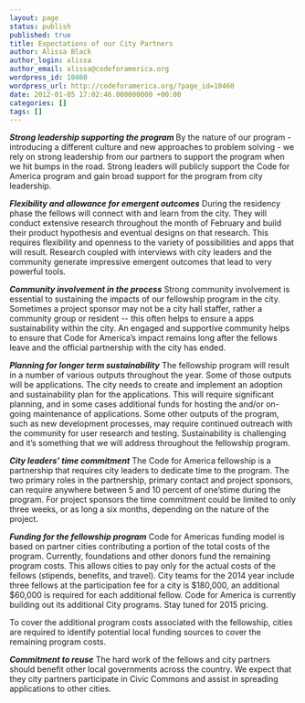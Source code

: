 ```yaml
---
layout: page
status: publish
published: true
title: Expectations of our City Partners
author: Alissa Black
author_login: alissa
author_email: alissa@codeforamerica.org
wordpress_id: 10460
wordpress_url: http://codeforamerica.org/?page_id=10460
date: 2012-01-05 17:02:46.000000000 +00:00
categories: []
tags: []
---
```

<em><strong>Strong leadership supporting the program </strong></em>
By the nature of our program - introducing a different culture and new approaches to problem solving - we rely on strong leadership from our partners to support the program when we hit bumps in the road. Strong leaders will publicly support the Code for America program and gain broad support for the program from city leadership.

<em><strong>Flexibility and allowance for emergent outcomes</strong></em>
During the residency phase the fellows will connect with and learn from the city. They will conduct extensive research throughout the month of February and build their product hypothesis and eventual designs on that research. This requires flexibility and openness to the variety of possibilities and apps that will result. Research coupled with interviews with city leaders and the community generate impressive emergent outcomes that lead to very powerful tools.

<em><strong>Community involvement in the process</strong></em>
Strong community involvement is essential to sustaining the impacts of our fellowship program in the city. Sometimes a project sponsor may not be a city hall staffer, rather a community group or resident -- this often helps to ensure a apps sustainability within the city. An engaged and supportive community helps to ensure that Code for America’s impact remains long after the fellows leave and the official partnership with the city has ended.

<em><strong>Planning for longer term sustainability</strong></em>
The fellowship program will result in a number of various outputs throughout the year. Some of those outputs will be applications. The city needs to create and implement an adoption and sustainability plan for the applications. This will require significant planning, and in some cases additional funds for hosting the and/or on-going maintenance of applications. Some other outputs of the program, such as new development processes, may require continued outreach with the community for user research and testing. Sustainability is challenging and it’s something that we will address throughout the fellowship program.

<strong><em>City leaders’ time commitment</em></strong>
The Code for America fellowship is a partnership that requires city leaders to dedicate time to the program. The two primary roles in the partnership, primary contact and project sponsors, can require anywhere between 5 and 10 percent of one’stime during the program. For project sponsors the time commitment could be limited to only three weeks, or as long a six months, depending on the nature of the project.

<strong><em>Funding for the fellowship program</em></strong>
Code for Americas funding model is based on partner cities contributing a portion of the total costs of the program. Currently, foundations and other donors fund the remaining program costs. This allows cities to pay only for the actual costs of the fellows (stipends, benefits, and travel). City teams for the 2014 year include three fellows at the participation fee for a city is $180,000, an additional $60,000 is required for each additional fellow. Code for America is currently building out its additional City programs. Stay tuned for 2015 pricing.

To cover the additional program costs associated with the fellowship, cities are required to identify potential local funding sources to cover the remaining program costs.

<strong><em>Commitment to reuse</em></strong>
The hard work of the fellows and city partners should benefit other local governments across the country. We expect that they city partners participate in Civic Commons and assist in spreading applications to other cities.
